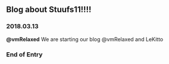 ## Blog about Stuufs11!!!!

### 2018.03.13
**@vmRelaxed**
We are starting our blog @vmRelaxed and LeKitto
### **End of Entry**
